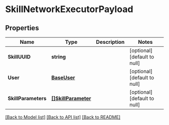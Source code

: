 # SkillNetworkExecutorPayload

## Properties
Name | Type | Description | Notes
------------ | ------------- | ------------- | -------------
**SkillUUID** | **string** |  | [optional] [default to null]
**User** | [**BaseUser**](BaseUser.md) |  | [optional] [default to null]
**SkillParameters** | [**[]SkillParameter**](SkillParameter.md) |  | [optional] [default to null]

[[Back to Model list]](../README.md#documentation-for-models) [[Back to API list]](../README.md#documentation-for-api-endpoints) [[Back to README]](../README.md)


